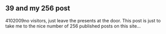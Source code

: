 <article><h2>39 and my 256 post</h2><time><span class="day">4</span><span class="month">10</span><span class="year">2009</span></time>no visitors, just leave the presents at the door. This post is just to take me to the nice number of 256 published posts on this site...</article>